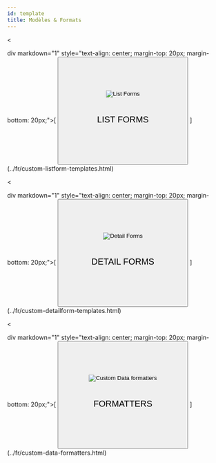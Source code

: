 ```yaml
---
id: template
title: Modèles & Formats
---
```

<

div markdown="1" style="text-align: center; margin-top: 20px; margin-bottom: 20px;">[ <button class="button" style="height: 250px;width: 60%;"> <img style="vertical-align: middle;margin-top: 5px;margin-bottom: 20px;" src="../assets/en/template-formatters/buttonListFormTemplate.png" alt="List Forms" /> 

<p style="font-size: 20px">
  LIST FORMS
</p></button> ](../fr/custom-listform-templates.html) </div>

<

div markdown="1" style="text-align: center; margin-top: 20px; margin-bottom: 20px;">[ <button class="button" style="height: 250px;width: 60%;"> <img style="vertical-align: middle;margin-top: 5px;margin-bottom: 20px" src="../assets/en/template-formatters/buttonDetailFormTemplate.png" alt="Detail Forms" /> 

<p style="font-size: 20px">
  DETAIL FORMS
</p></button> ](../fr/custom-detailform-templates.html) </div>

<

div markdown="1" style="text-align: center; margin-top: 20px; margin-bottom: 20px;">[ <button class="button" style="height: 250px;width: 60%;"> <img style="vertical-align: middle;margin-top: 5px;margin-bottom: 20px" src="../assets/en/template-formatters/buttonFormatters.png" alt="Custom Data formatters" /> 

<p style="font-size: 20px">
  FORMATTERS
</p></button> ](../fr/custom-data-formatters.html) </div>